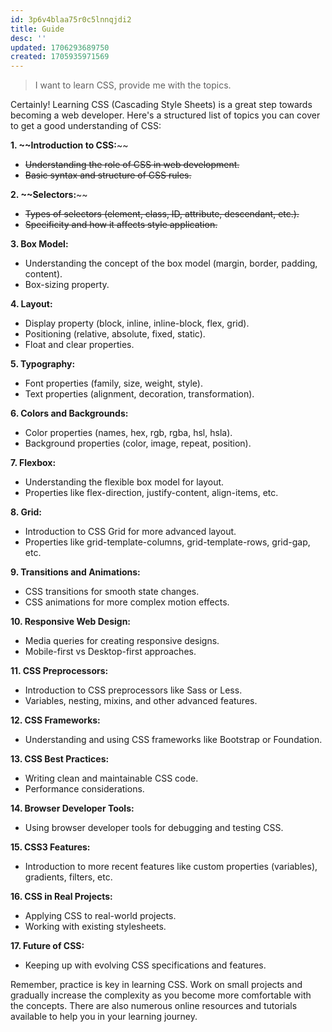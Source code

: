 ```yaml
---
id: 3p6v4blaa75r0c5lnnqjdi2
title: Guide
desc: ''
updated: 1706293689750
created: 1705935971569
---
```


> I want to learn CSS, provide me with the topics.

Certainly! Learning CSS (Cascading Style Sheets) is a great step towards becoming a web developer. Here's a structured list of topics you can cover to get a good understanding of CSS:

**1. ~~Introduction to CSS:**~~
   - ~~Understanding the role of CSS in web development.~~
   - ~~Basic syntax and structure of CSS rules.~~

**2. ~~Selectors:**~~
   - ~~Types of selectors (element, class, ID, attribute, descendant, etc.).~~
   - ~~Specificity and how it affects style application.~~

**3. Box Model:**
   - Understanding the concept of the box model (margin, border, padding, content).
   - Box-sizing property.

**4. Layout:**
   - Display property (block, inline, inline-block, flex, grid).
   - Positioning (relative, absolute, fixed, static).
   - Float and clear properties.

**5. Typography:**
   - Font properties (family, size, weight, style).
   - Text properties (alignment, decoration, transformation).

**6. Colors and Backgrounds:**
   - Color properties (names, hex, rgb, rgba, hsl, hsla).
   - Background properties (color, image, repeat, position).

**7. Flexbox:**
   - Understanding the flexible box model for layout.
   - Properties like flex-direction, justify-content, align-items, etc.

**8. Grid:**
   - Introduction to CSS Grid for more advanced layout.
   - Properties like grid-template-columns, grid-template-rows, grid-gap, etc.

**9. Transitions and Animations:**
   - CSS transitions for smooth state changes.
   - CSS animations for more complex motion effects.

**10. Responsive Web Design:**
   - Media queries for creating responsive designs.
   - Mobile-first vs Desktop-first approaches.

**11. CSS Preprocessors:**
   - Introduction to CSS preprocessors like Sass or Less.
   - Variables, nesting, mixins, and other advanced features.

**12. CSS Frameworks:**
   - Understanding and using CSS frameworks like Bootstrap or Foundation.

**13. CSS Best Practices:**
   - Writing clean and maintainable CSS code.
   - Performance considerations.

**14. Browser Developer Tools:**
   - Using browser developer tools for debugging and testing CSS.

**15. CSS3 Features:**
   - Introduction to more recent features like custom properties (variables), gradients, filters, etc.

**16. CSS in Real Projects:**
   - Applying CSS to real-world projects.
   - Working with existing stylesheets.

**17. Future of CSS:**
   - Keeping up with evolving CSS specifications and features.

Remember, practice is key in learning CSS. Work on small projects and gradually increase the complexity as you become more comfortable with the concepts. There are also numerous online resources and tutorials available to help you in your learning journey.